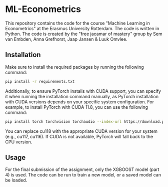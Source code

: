 # ML-Econometrics

This repository contains the code for the course "Machine Learning in Econometrics" at the Erasmus University Rotterdam. The code is written in Python. The code is created by the "free jacamar of mastery" group by Sem van Embden, Anna Grefhorst, Jaap Jansen & Luuk Omvlee.

## Installation
Make sure to install the required packages by running the following command:
```bash
pip install -r requirements.txt
```

Additionally, to ensure PyTorch installs with CUDA support, you can specify it when running the installation command manually, as PyTorch installation with CUDA versions depends on your specific system configuration.
For example, to install PyTorch with CUDA 11.8, you can use the following command:

```bash
pip install torch torchvision torchaudio --index-url https://download.pytorch.org/whl/cu118
```

You can replace cu118 with the appropriate CUDA version for your system (e.g., cu117, cu116). If CUDA is not available, PyTorch will fall back to the CPU version.

## Usage
For the final submission of the assignment, only the XGBOOST model (part 4) is used. The code can be run to train a new model, or a saved model can be loaded.
